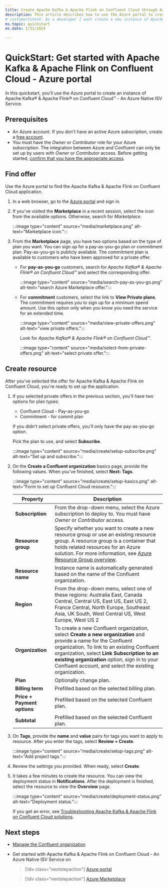 ```yaml
---
title: Create Apache Kafka & Apache Flink on Confluent Cloud through Azure portal
description: This article describes how to use the Azure portal to create an instance of Apache Kafka & Apache Flink on Confluent Cloud.
# customerIntent: As a developer I want create a new instance of Apache Kafka & Apache Flink on Confluent Cloud using the Azure portal.
ms.topic: quickstart
ms.date: 1/31/2024

---
```


# QuickStart: Get started with Apache Kafka & Apache Flink on Confluent Cloud - Azure portal

In this quickstart, you'll use the Azure portal to create an instance of Apache Kafka® & Apache Flink® on Confluent Cloud™ - An Azure Native ISV Service.

## Prerequisites

- An Azure account. If you don't have an active Azure subscription, create a [free account](https://azure.microsoft.com/free/).
- You must have the _Owner_ or _Contributor_ role for your Azure subscription. The integration between Azure and Confluent can only be set up by users with _Owner_ or _Contributor_ access. Before getting started, [confirm that you have the appropriate access](../../role-based-access-control/check-access.md).

## Find offer

Use the Azure portal to find the Apache Kafka & Apache Flink on Confluent Cloud application.

1. In a web browser, go to the [Azure portal](https://portal.azure.com/) and sign in.

1. If you've visited the **Marketplace** in a recent session, select the icon from the available options. Otherwise, search for _Marketplace_.

    :::image type="content" source="media/marketplace.png" alt-text="Marketplace icon.":::

1. From the **Marketplace** page, you have two options based on the type of plan you want. You can sign up for a pay-as-you-go plan or commitment plan. Pay-as-you-go is publicly available. The commitment plan is available to customers who have been approved for a private offer.

   - For **pay-as-you-go** customers, search for _Apache Kafka® & Apache Flink® on Confluent Cloud™_ and select the corresponding offer.

     :::image type="content" source="media/search-pay-as-you-go.png" alt-text="search Azure Marketplace offer.":::

   - For **commitment** customers, select the link to **View Private plans**. The commitment requires you to sign up for a minimum spend amount. Use this option only when you know you need the service for an extended time.

     :::image type="content" source="media/view-private-offers.png" alt-text="view private offers.":::

     Look for _Apache Kafka® & Apache Flink® on Confluent Cloud™_.

     :::image type="content" source="media/select-from-private-offers.png" alt-text="select private offer.":::

## Create resource

After you've selected the offer for Apache Kafka & Apache Flink on Confluent Cloud, you're ready to set up the application.

1. If you selected private offers in the previous section, you'll have two options for plan types:

    - Confluent Cloud - Pay-as-you-go
    - Commitment - for commit plan

   If you didn't select private offers, you'll only have the pay-as-you-go option.

   Pick the plan to use, and select **Subscribe**.

    :::image type="content" source="media/create/setup-subscribe.png" alt-text="Set up and subscribe.":::

1. On the **Create a Confluent organization** basics page, provide the following values. When you've finished, select **Next: Tags**.

    :::image type="content" source="media/create/setup-basics.png" alt-text="Form to set up Confluent Cloud resource.":::

    | Property | Description |
    | ---- | ---- |
    | **Subscription** | From the drop-down menu, select the Azure subscription to deploy to. You must have _Owner_ or _Contributor_ access. |
    | **Resource group** | Specify whether you want to create a new resource group or use an existing resource group. A resource group is a container that holds related resources for an Azure solution. For more information, see [Azure Resource Group overview](../../azure-resource-manager/management/overview.md). |
    | **Resource name** | Instance name is automatically generated based on the name of the Confluent organization. |
    | **Region** | From the drop-down menu, select one of these regions: Australia East, Canada Central, Central US, East US, East US 2, France Central, North Europe, Southeast Asia, UK South, West Central US, West Europe, West US 2 |
    | **Organization** | To create a new Confluent organization, select **Create a new organization** and provide a name for the Confluent organization. To link to an existing Confluent organization, select **Link Subscription to an existing organization** option, sign in to your Confluent account, and select the existing organization. |
    | **Plan** | Optionally change plan. |
    | **Billing term** | Prefilled based on the selected billing plan. |
    | **Price + Payment options** | Prefilled based on the selected Confluent plan. |
    | **Subtotal** | Prefilled based on the selected Confluent plan. |

1. On **Tags**, provide the **name** and **value** pairs for tags you want to apply to resource. After you enter the tags, select **Review + Create**.

    :::image type="content" source="media/create/setup-tags.png" alt-text="Add project tags.":::

1. Review the settings you provided. When ready, select **Create**.

1. It takes a few minutes to create the resource. You can view the deployment status in **Notifications**. After the deployment is finished, select the resource to view the **Overview** page.

    :::image type="content" source="media/create/deployment-status.png" alt-text="Deployment status.":::

   If you get an error, see [Troubleshooting Apache Kafka & Apache Flink on Confluent Cloud solutions](troubleshoot.md).

## Next steps

- [Manage the Confluent organization](manage.md)

- Get started with Apache Kafka & Apache Flink on Confluent Cloud - An Azure Native ISV Service on

   > [!div class="nextstepaction"]
   > [Azure portal](https://portal.azure.com/#view/HubsExtension/BrowseResource/resourceType/Microsoft.Confluent%2Forganizations)

   > [!div class="nextstepaction"]
   > [Azure Marketplace](https://azuremarketplace.microsoft.com/marketplace/apps/confluentinc.confluent-cloud-azure-prod?tab=Overview)
